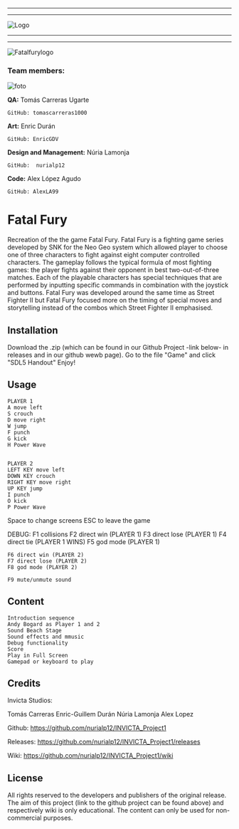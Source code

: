 ﻿
***

***

![Logo](https://user-images.githubusercontent.com/45202050/54493833-9a452480-48d4-11e9-974f-eff72c589dc6.png)

***

***


![Fatalfurylogo](https://user-images.githubusercontent.com/45202050/54493944-936ae180-48d5-11e9-84dd-8394be766b35.png)



### Team members:



![foto](https://user-images.githubusercontent.com/45202050/54494645-dd0afa80-48dc-11e9-9ecb-0e7b0ffe4e87.png)


**QA:** Tomás Carreras Ugarte

	GitHub: tomascarreras1000
**Art:** Enric Durán

	GitHub:	EnricGDV
**Design and Management:** Núria Lamonja

	GitHub:	 nurialp12
**Code:** Alex López Agudo

	GitHub: AlexLA99



# Fatal Fury
Recreation of the the game Fatal Fury.
Fatal Fury is a fighting game series developed by SNK for the Neo Geo system which allowed player to choose one of three characters to fight against eight computer controlled characters.
The gameplay follows the typical formula of most fighting games: 
the player fights against their opponent in best two-out-of-three matches. 
Each of the playable characters has special techniques that are performed by inputting specific commands in combination with the joystick and buttons. 
Fatal Fury was developed around the same time as Street Fighter II but Fatal Fury focused more on the timing of special moves and storytelling instead of the combos which Street Fighter II emphasised.


## Installation
Download the .zip (which can be found in our Github Project -link below- in releases and in our github wewb page).
Go to the file "Game" and click "SDL5 Handout"
Enjoy!


## Usage

	PLAYER 1
	A move left
	S crouch
	D move right
	W jump
	F punch
	G kick
	H Power Wave
	

	PLAYER 2
	LEFT KEY move left
	DOWN KEY crouch
	RIGHT KEY move right
	UP KEY jump
	I punch
	O kick
	P Power Wave
	
Space to change screens
ESC to leave the game

DEBUG:
	F1 collisions
	F2 direct win (PLAYER 1)
	F3 direct lose (PLAYER 1)
	F4 direct tie (PLAYER 1 WINS)
	F5 god mode (PLAYER 1)

	F6 direct win (PLAYER 2)
	F7 direct lose (PLAYER 2)
	F8 god mode (PLAYER 2)

	F9 mute/unmute sound


## Content
	Introduction sequence
	Andy Bogard as Player 1 and 2
	Sound Beach Stage
	Sound effects and mmusic
	Debug functionality
	Score
	Play in Full Screen
	Gamepad or keyboard to play
		


## Credits
Invicta Studios:

Tomás Carreras
Enric-Guillem Durán
Núria Lamonja
Alex Lopez

Github: https://github.com/nurialp12/INVICTA_Project1

Releases: https://github.com/nurialp12/INVICTA_Project1/releases

Wiki: https://github.com/nurialp12/INVICTA_Project1/wiki


## License
All rights reserved to the developers and publishers of the original release. 
The aim of this project (link to the github project can be found above) and respectively wiki is only educational. 
The content can only be used for non-commercial purposes.

